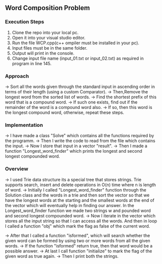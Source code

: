 ## Word Composition Problem

### Execution Steps
1) Clone the repo into your local pc.
2) Open it into your visual studio editor.
3) Run the file WCP.cpp(c++ ompiler must be installed in your pc).
4) Input files must be in the same folder.
5) Output will print in the console.
6) Change input file name (input_01.txt or input_02.txt) as required in program in line 145.

### Approach
-> Sort all the words given through the standard input in ascending order in terms of their length (using a custom Comparator).
-> Then,Remove the longest word from the sorted list of words. 
-> Find the shortest prefix of this word that is a compound word. 
-> If such one exists, find out if the remainder of the word is a compound word also. 
-> If so, then this word is the longest compound word, otherwise, repeat these steps.
### Implementation
-> I have made a class "Solve" which contains all the functions required by the programm. 
-> Then I write the code to read from the file which contains the input.
-> Now I store that input in a vector "result".
-> Then I made a function "Longest_word_finder" which prints the longest and  second longest compounded word.

### Overview 
-> I used Trie data structure its a special tree that stores strings. Trie supports search, insert and delete operations in O(n) time where n is length of word.
-> Initially I called "Longest_word_finder" function through the Solution class and  the words in a trie and then sort the vector so that we have the longest words at the starting and the smallest words at the end of the vector which will eventually help in finding our answer. In the Longest_word_finder function we made two strings w and pounded word and second longest compounded word.
-> Now I iterate in the vector which stores all the input string so that I can access all the words. And then in loop I called a function "obj" which mark the flag as false of the current word.

-> After that I called a function "isformed", which will search whether the given word can be formed by using two or more words from all the given words.
-> If the function "isformed" return true, then that word would be a possible answer.
-> At last I call function "initialize" to mark the flag of the given word as true again. 
-> Then I print both the strings.








